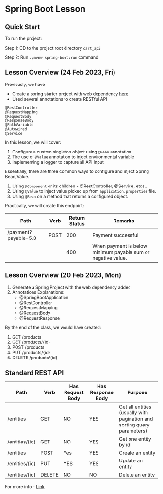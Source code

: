 # Spring Boot Lesson

## Quick Start

To run the project:

Step 1: CD to the project root directory `cart_api`

Step 2: Run `./mvnw spring-boot:run` command

## Lesson Overview (24 Feb 2023, Fri)

Previously, we have
- Create a spring starter project with web dependency [here](https://start.spring.io/)
- Used several annotations to create RESTful API
```
@RestController
@RequestMapping
@RequestBody
@ResponseBody
@PathVariable
@Autowired
@Service
```

In this lesson, we will cover:

1. Configure a custom singleton object using `@Bean` annotation
1. The use of `@Value` annotation to inject environmental variable
1. Implementing a logger to capture all API Input

Essentially, there are three common ways to configure and inject Spring Bean/Value.
1. Using `@Component` or its children - @RestController, @Service, etcs..
1. Using `@Value` to inject value picked up from `application.properties` file.
1. Using `@Bean` on a method that returns a configured object.

Practically, we will create this endpoint:

|Path|Verb|Return Status|Remarks|
|-|-|-|-|
|/payment?payable=5.3|POST|200|Payment successful|
|||400|When payment is below minimum payable sum or negative value.

## Lesson Overview (20 Feb 2023, Mon)

1. Generate a Spring Project with the web dependency added
1. Annotations Explanations:
    - @SpringBootApplication
    - @RestController
    - @RequestMapping
    - @RequestBody
    - @RequestResponse

By the end of the class, we would have created:

1. GET /products
1. GET /products/{id}
1. POST /products
1. PUT /products/{id}
1. DELETE /products/{id}

## Standard REST API

|Path|Verb|Has Request Body|Has Response Body|Purpose|
|-|-|-|-|-|
|/entities|GET|NO|YES|Get all entities (usually with pagination and sorting query parameters)|
|/entities/{id}|GET|NO|YES|Get one entity by id|
|/entities|POST|Yes|YES|Create an entity|
|/entities/{id}|PUT|YES|YES|Update an entity|
|/entities/{id}|DELETE|NO|NO|Delete an entity|

For more info - [Link](https://www.geeksforgeeks.org/rest-api-architectural-constraints/)
